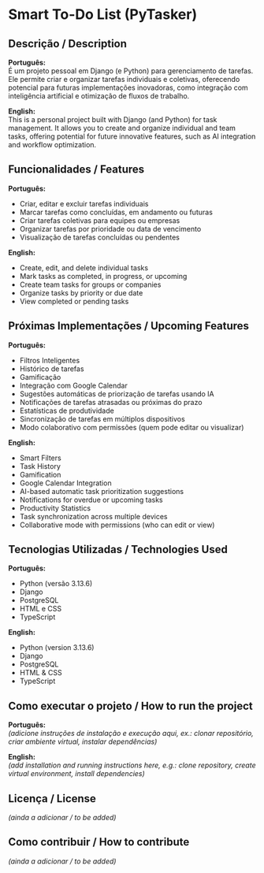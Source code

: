 # Smart To-Do List (PyTasker)

## Descrição / Description
**Português:**  
É um projeto pessoal em Django (e Python) para gerenciamento de tarefas. Ele permite criar e organizar tarefas individuais e coletivas, oferecendo potencial para futuras implementações inovadoras, como integração com inteligência artificial e otimização de fluxos de trabalho.

**English:**  
This is a personal project built with Django (and Python) for task management. It allows you to create and organize individual and team tasks, offering potential for future innovative features, such as AI integration and workflow optimization.

## Funcionalidades / Features
**Português:**  
- Criar, editar e excluir tarefas individuais  
- Marcar tarefas como concluídas, em andamento ou futuras  
- Criar tarefas coletivas para equipes ou empresas  
- Organizar tarefas por prioridade ou data de vencimento  
- Visualização de tarefas concluídas ou pendentes  

**English:**  
- Create, edit, and delete individual tasks  
- Mark tasks as completed, in progress, or upcoming  
- Create team tasks for groups or companies  
- Organize tasks by priority or due date  
- View completed or pending tasks  

## Próximas Implementações / Upcoming Features
**Português:**  
- Filtros Inteligentes  
- Histórico de tarefas  
- Gamificação  
- Integração com Google Calendar  
- Sugestões automáticas de priorização de tarefas usando IA  
- Notificações de tarefas atrasadas ou próximas do prazo  
- Estatísticas de produtividade  
- Sincronização de tarefas em múltiplos dispositivos  
- Modo colaborativo com permissões (quem pode editar ou visualizar)  

**English:**  
- Smart Filters  
- Task History  
- Gamification  
- Google Calendar Integration  
- AI-based automatic task prioritization suggestions  
- Notifications for overdue or upcoming tasks  
- Productivity Statistics  
- Task synchronization across multiple devices  
- Collaborative mode with permissions (who can edit or view)  

## Tecnologias Utilizadas / Technologies Used
**Português:**  
- Python (versão 3.13.6)  
- Django  
- PostgreSQL  
- HTML e CSS  
- TypeScript  

**English:**  
- Python (version 3.13.6)  
- Django  
- PostgreSQL  
- HTML & CSS  
- TypeScript  

## Como executar o projeto / How to run the project
**Português:**  
*(adicione instruções de instalação e execução aqui, ex.: clonar repositório, criar ambiente virtual, instalar dependências)*  

**English:**  
*(add installation and running instructions here, e.g.: clone repository, create virtual environment, install dependencies)*

## Licença / License
*(ainda a adicionar / to be added)*

## Como contribuir / How to contribute
*(ainda a adicionar / to be added)*
